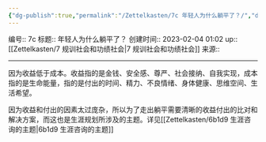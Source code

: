 ```yaml
---
{"dg-publish":true,"permalink":"/Zettelkasten/7c 年轻人为什么躺平了？/","dgPassFrontmatter":true}
---
```


编号:: 7c
标题:: 年轻人为什么躺平了？
创建时间:: 2023-02-04 01:02
up:: [[Zettelkasten/7 规训社会和功绩社会\|7 规训社会和功绩社会]]
来源:: 

---

因为收益低于成本。收益指的是金钱、安全感、尊严、社会接纳、自我实现，成本指的是生命能量，指的是付出的时间、精力、不良情绪、身体健康、思维空间、生活希望。

因为收益和付出的因素太过庞杂，所以为了走出躺平需要清晰的收益付出的比对和解决方案，而这也是生涯规划所涉及的主题。详见[[Zettelkasten/6b1d9 生涯咨询的主题\|6b1d9 生涯咨询的主题]]